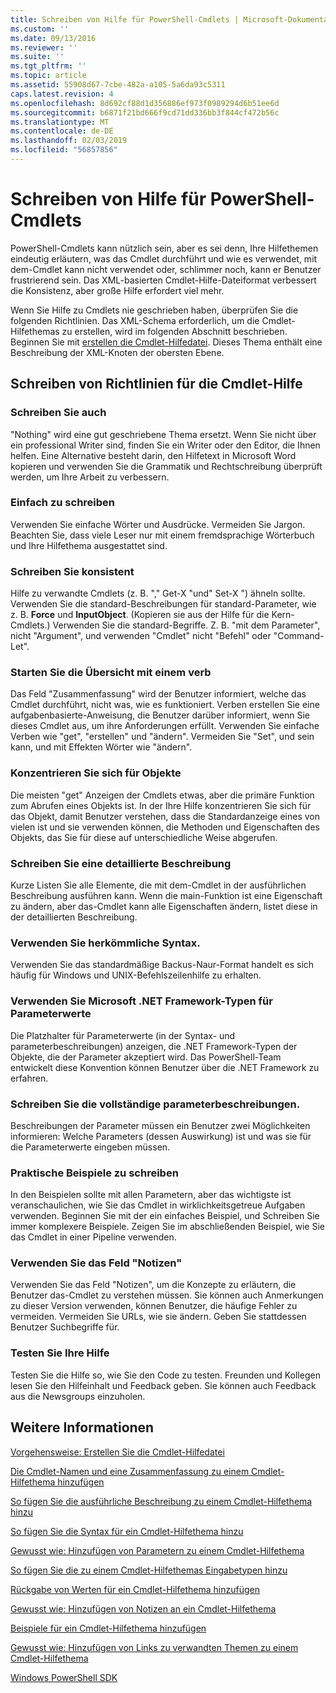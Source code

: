 ```yaml
---
title: Schreiben von Hilfe für PowerShell-Cmdlets | Microsoft-Dokumentation
ms.custom: ''
ms.date: 09/13/2016
ms.reviewer: ''
ms.suite: ''
ms.tgt_pltfrm: ''
ms.topic: article
ms.assetid: 55908d67-7cbe-482a-a105-5a6da93c5311
caps.latest.revision: 4
ms.openlocfilehash: 8d692cf88d1d356886ef973f0989294d6b51ee6d
ms.sourcegitcommit: b6871f21bd666f9cd71dd336bb3f844cf472b56c
ms.translationtype: MT
ms.contentlocale: de-DE
ms.lasthandoff: 02/03/2019
ms.locfileid: "56857856"
---
```

# <a name="writing-help-for-powershell-cmdlets"></a>Schreiben von Hilfe für PowerShell-Cmdlets

PowerShell-Cmdlets kann nützlich sein, aber es sei denn, Ihre Hilfethemen eindeutig erläutern, was das Cmdlet durchführt und wie es verwendet, mit dem-Cmdlet kann nicht verwendet oder, schlimmer noch, kann er Benutzer frustrierend sein.
Das XML-basierten Cmdlet-Hilfe-Dateiformat verbessert die Konsistenz, aber große Hilfe erfordert viel mehr.

Wenn Sie Hilfe zu Cmdlets nie geschrieben haben, überprüfen Sie die folgenden Richtlinien.
Das XML-Schema erforderlich, um die Cmdlet-Hilfethemas zu erstellen, wird im folgenden Abschnitt beschrieben.
Beginnen Sie mit [erstellen die Cmdlet-Hilfedatei](./how-to-create-the-cmdlet-help-file.md).
Dieses Thema enthält eine Beschreibung der XML-Knoten der obersten Ebene.

## <a name="writing-guidelines-for-cmdlet-help"></a>Schreiben von Richtlinien für die Cmdlet-Hilfe

### <a name="write-well"></a>Schreiben Sie auch
"Nothing" wird eine gut geschriebene Thema ersetzt.
Wenn Sie nicht über ein professional Writer sind, finden Sie ein Writer oder den Editor, die Ihnen helfen.
Eine Alternative besteht darin, den Hilfetext in Microsoft Word kopieren und verwenden Sie die Grammatik und Rechtschreibung überprüft werden, um Ihre Arbeit zu verbessern.

### <a name="write-simply"></a>Einfach zu schreiben
Verwenden Sie einfache Wörter und Ausdrücke.
Vermeiden Sie Jargon.
Beachten Sie, dass viele Leser nur mit einem fremdsprachige Wörterbuch und Ihre Hilfethema ausgestattet sind.

### <a name="write-consistently"></a>Schreiben Sie konsistent
Hilfe zu verwandte Cmdlets (z. B. "," Get-X "und" Set-X ") ähneln sollte.
Verwenden Sie die standard-Beschreibungen für standard-Parameter, wie z. B. **Force** und **InputObject**.
(Kopieren sie aus der Hilfe für die Kern-Cmdlets.) Verwenden Sie die standard-Begriffe.
Z. B. "mit dem Parameter", nicht "Argument", und verwenden "Cmdlet" nicht "Befehl" oder "Command-Let".

### <a name="start-the-synopsis-with-a-verb"></a>Starten Sie die Übersicht mit einem verb
Das Feld "Zusammenfassung" wird der Benutzer informiert, welche das Cmdlet durchführt, nicht was, wie es funktioniert.
Verben erstellen Sie eine aufgabenbasierte-Anweisung, die Benutzer darüber informiert, wenn Sie dieses Cmdlet aus, um ihre Anforderungen erfüllt.
Verwenden Sie einfache Verben wie "get", "erstellen" und "ändern".
Vermeiden Sie "Set", und sein kann, und mit Effekten Wörter wie "ändern".

### <a name="focus-on-objects"></a>Konzentrieren Sie sich für Objekte
Die meisten "get" Anzeigen der Cmdlets etwas, aber die primäre Funktion zum Abrufen eines Objekts ist.
In der Ihre Hilfe konzentrieren Sie sich für das Objekt, damit Benutzer verstehen, dass die Standardanzeige eines von vielen ist und sie verwenden können, die Methoden und Eigenschaften des Objekts, das Sie für diese auf unterschiedliche Weise abgerufen.

### <a name="write-detailed-descriptions"></a>Schreiben Sie eine detaillierte Beschreibung
Kurze Listen Sie alle Elemente, die mit dem-Cmdlet in der ausführlichen Beschreibung ausführen kann.
Wenn die main-Funktion ist eine Eigenschaft zu ändern, aber das-Cmdlet kann alle Eigenschaften ändern, listet diese in der detaillierten Beschreibung.

### <a name="use-conventional-syntax"></a>Verwenden Sie herkömmliche Syntax.
Verwenden Sie das standardmäßige Backus-Naur-Format handelt es sich häufig für Windows und UNIX-Befehlszeilenhilfe zu erhalten.

### <a name="use-microsoft-net-framework-types-for-parameter-values"></a>Verwenden Sie Microsoft .NET Framework-Typen für Parameterwerte
Die Platzhalter für Parameterwerte (in der Syntax- und parameterbeschreibungen) anzeigen, die .NET Framework-Typen der Objekte, die der Parameter akzeptiert wird.
Das PowerShell-Team entwickelt diese Konvention können Benutzer über die .NET Framework zu erfahren.

### <a name="write-complete-parameter-descriptions"></a>Schreiben Sie die vollständige parameterbeschreibungen.
Beschreibungen der Parameter müssen ein Benutzer zwei Möglichkeiten informieren: Welche Parameters (dessen Auswirkung) ist und was sie für die Parameterwerte eingeben müssen.

### <a name="write-practical-examples"></a>Praktische Beispiele zu schreiben
In den Beispielen sollte mit allen Parametern, aber das wichtigste ist veranschaulichen, wie Sie das Cmdlet in wirklichkeitsgetreue Aufgaben verwenden.
Beginnen Sie mit der ein einfaches Beispiel, und Schreiben Sie immer komplexere Beispiele.
Zeigen Sie im abschließenden Beispiel, wie Sie das Cmdlet in einer Pipeline verwenden.

### <a name="use-the-notes-field"></a>Verwenden Sie das Feld "Notizen"
Verwenden Sie das Feld "Notizen", um die Konzepte zu erläutern, die Benutzer das-Cmdlet zu verstehen müssen.
Sie können auch Anmerkungen zu dieser Version verwenden, können Benutzer, die häufige Fehler zu vermeiden.
Vermeiden Sie URLs, wie sie ändern.
Geben Sie stattdessen Benutzer Suchbegriffe für.

### <a name="test-your-help"></a>Testen Sie Ihre Hilfe
Testen Sie die Hilfe so, wie Sie den Code zu testen.
Freunden und Kollegen lesen Sie den Hilfeinhalt und Feedback geben.
Sie können auch Feedback aus die Newsgroups einzuholen.

## <a name="see-also"></a>Weitere Informationen

 [Vorgehensweise: Erstellen Sie die Cmdlet-Hilfedatei](./how-to-create-the-cmdlet-help-file.md)

 [Die Cmdlet-Namen und eine Zusammenfassung zu einem Cmdlet-Hilfethema hinzufügen](./how-to-add-the-cmdlet-name-and-synopsis-to-a-cmdlet-help-topic.md)

 [So fügen Sie die ausführliche Beschreibung zu einem Cmdlet-Hilfethema hinzu](./how-to-add-a-cmdlet-description.md)

 [So fügen Sie die Syntax für ein Cmdlet-Hilfethema hinzu](./how-to-add-syntax-to-a-cmdlet-help-topic.md)

 [Gewusst wie: Hinzufügen von Parametern zu einem Cmdlet-Hilfethema](./how-to-add-parameter-information.md)

 [So fügen Sie die zu einem Cmdlet-Hilfethemas Eingabetypen hinzu](./how-to-add-input-types-to-a-cmdlet-help-topic.md)

 [Rückgabe von Werten für ein Cmdlet-Hilfethema hinzufügen](./how-to-add-return-values-to-a-cmdlet-help-topic.md)

 [Gewusst wie: Hinzufügen von Notizen an ein Cmdlet-Hilfethema](./how-to-add-notes-to-a-cmdlet-help-topic.md)

 [Beispiele für ein Cmdlet-Hilfethema hinzufügen](./how-to-add-examples-to-a-cmdlet-help-topic.md)

 [Gewusst wie: Hinzufügen von Links zu verwandten Themen zu einem Cmdlet-Hilfethema](./how-to-add-related-links-to-a-cmdlet-help-topic.md)

 [Windows PowerShell SDK](../windows-powershell-reference.md)